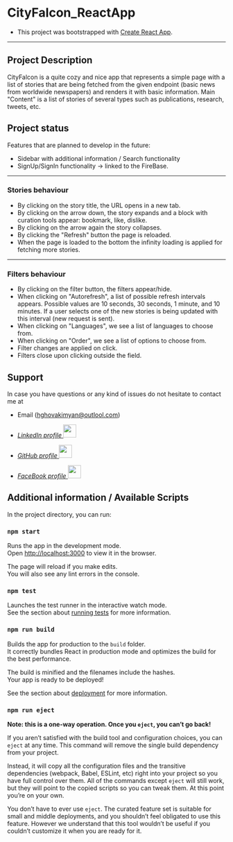 # CityFalcon_ReactApp

- This project was bootstrapped with [Create React App](https://github.com/facebook/create-react-app).

---

## Project Description

CityFalcon is a quite cozy and nice app that represents a simple page with a list of stories that are being fetched from the given endpoint (basic news from worldwide newspapers) and renders it with basic information. Main "Content" is a list of stories of several types such as publications, research, tweets, etc. 

## Project status

Features that are planned to develop in the future:

- Sidebar with additional information / Search functionality 
- SignUp/SignIn functionality -> linked to the FireBase.

---

### Stories behaviour
- By clicking on the story title, the URL opens in a new tab.
- By clicking on the arrow down, the story expands and a block with curation tools appear: bookmark, like, dislike.
- By clicking on the arrow again the story collapses.
- By clicking the "Refresh" button the page is reloaded.
- When the page is loaded to the bottom the infinity loading is applied for fetching more stories.

---

### Filters behaviour
- By clicking on the filter button, the filters appear/hide.
- When clicking on "Autorefresh", a list of possible refresh intervals appears. Possible values are 10 seconds, 30 seconds, 1 minute, and 10 minutes. If a user selects one of the new stories is being updated with this interval (new request is sent).
- When clicking on "Languages", we see a list of languages to choose from.
- When clicking on "Order", we see a list of options to choose from.
- Filter changes are applied on click.
- Filters close upon clicking outside the field.

## Support

In case you have questions or any kind of issues do not hesitate to contact me at

- Email (hghovakimyan@outlool.com)
- _[LinkedIn profile <img src="https://image.similarpng.com/very-thumbnail/2020/07/Linkedin-logo-vector-PNG.png" width=30px/>](https://www.linkedin.com/in/hayk-hovakimyan-b81600b2/)_
- _[GitHub profile <img src="https://pics.freeicons.io/uploads/icons/png/3345023101530077752-512.png" width=30px/>](https://github.com/MrHovakimyan)_

- _[FaceBook profile <img src="https://img.icons8.com/plasticine/2x/facebook-new.png" width=30px/> ](https://www.facebook.com/Mr.Hovakimyan/)_

## Additional information / Available Scripts

In the project directory, you can run:

### `npm start`

Runs the app in the development mode.\
Open [http://localhost:3000](http://localhost:3000) to view it in the browser.

The page will reload if you make edits.\
You will also see any lint errors in the console.

### `npm test`

Launches the test runner in the interactive watch mode.\
See the section about [running tests](https://facebook.github.io/create-react-app/docs/running-tests) for more information.

### `npm run build`

Builds the app for production to the `build` folder.\
It correctly bundles React in production mode and optimizes the build for the best performance.

The build is minified and the filenames include the hashes.\
Your app is ready to be deployed!

See the section about [deployment](https://facebook.github.io/create-react-app/docs/deployment) for more information.

### `npm run eject`

**Note: this is a one-way operation. Once you `eject`, you can’t go back!**

If you aren’t satisfied with the build tool and configuration choices, you can `eject` at any time. This command will remove the single build dependency from your project.

Instead, it will copy all the configuration files and the transitive dependencies (webpack, Babel, ESLint, etc) right into your project so you have full control over them. All of the commands except `eject` will still work, but they will point to the copied scripts so you can tweak them. At this point you’re on your own.

You don’t have to ever use `eject`. The curated feature set is suitable for small and middle deployments, and you shouldn’t feel obligated to use this feature. However we understand that this tool wouldn’t be useful if you couldn’t customize it when you are ready for it.
